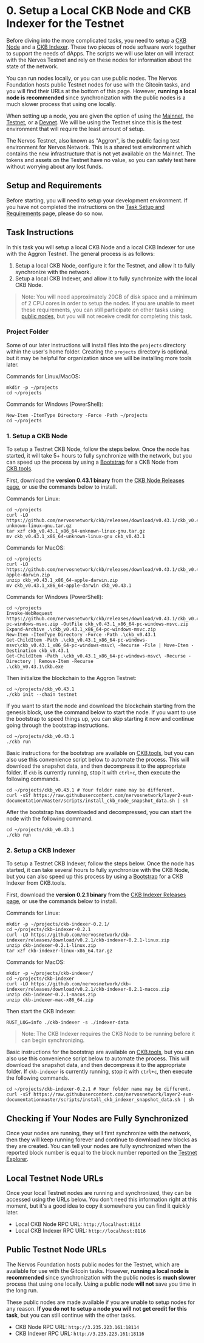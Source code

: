 # 0. Setup a Local CKB Node and CKB Indexer for the Testnet

Before diving into the more complicated tasks, you need to setup a [CKB Node](../conceptual-explainers/tooling.md#ckb-node) and a [CKB Indexer](../conceptual-explainers/tooling.md#ckb-indexer). These two pieces of node software work together to support the needs of dApps. The scripts we will use later on will interact with the Nervos Testnet and rely on these nodes for information about the state of the network.

You can run nodes locally, or you can use public nodes. The Nervos Foundation hosts public Testnet nodes for use with the Gitcoin tasks, and you will find their URLs at the bottom of this page. However, **running a local node is recommended** since synchronization with the public nodes is a much slower process that using one locally.

When setting up a node, you are given the option of using the [Mainnet](../conceptual-explainers/structure.md#mainnet-testnet-devnet), the [Testnet](../conceptual-explainers/structure.md#mainnet--testnet--devnet), or a [Devnet](../conceptual-explainers/structure.md#mainnet--testnet--devnet). We will be using the Testnet since this is the test environment that will require the least amount of setup.

The Nervos Testnet, also known as "Aggron", is the public facing test environment for Nervos Network. This is a shared test environment which contains the new infrastructure that is not yet available on the Mainnet. The tokens and assets on the Testnet have no value, so you can safely test here without worrying about any lost funds.

## Setup and Requirements

Before starting, you will need to setup your development environment. If you have not completed the instructions on the [Task Setup and Requirements](../task-setup-and-requirements/task-setup-and-requirements.md) page, please do so now.

## Task Instructions

In this task you will setup a local CKB Node and a local CKB Indexer for use with the Aggron Testnet. The general process is as follows:

1. Setup a local CKB Node, configure it for the Testnet, and allow it to fully synchronize with the network.
2. Setup a local CKB Indexer, and allow it to fully synchronize with the local CKB Node.

> Note: You will need approximately 20GB of disk space and a minimum of 2 CPU cores in order to setup the nodes. If you are unable to meet these requirements, you can still participate on other tasks using [public nodes](0.setup.node.and.indexer.md#public-testnet-node-urls), but you will not receive credit for completing this task.

### Project Folder

Some of our later instructions will install files into the `projects` directory within the user's home folder. Creating the `projects` directory is optional, but it may be helpful for organization since we will be installing more tools later.

Commands for Linux/MacOS:

```
mkdir -p ~/projects
cd ~/projects
```

Commands for Windows (PowerShell):

```
New-Item -ItemType Directory -Force -Path ~/projects
cd ~/projects
```

### 1. Setup a CKB Node

To setup a Testnet CKB Node, follow the steps below. Once the node has started, it will take 5+ hours to fully synchronize with the network, but you can speed up the process by using a [Bootstrap](https://ckb.tools/bootstrap) for a CKB Node from [CKB.tools](../conceptual-explainers/tooling.md#ckbtools).

First, download the **version 0.43.1 binary** from the [CKB Node Releases page](https://github.com/nervosnetwork/ckb/releases), or use the commands below to install.

Commands for Linux:

```
cd ~/projects
curl -LO https://github.com/nervosnetwork/ckb/releases/download/v0.43.1/ckb_v0.43.1_x86_64-unknown-linux-gnu.tar.gz
tar xzf ckb_v0.43.1_x86_64-unknown-linux-gnu.tar.gz
mv ckb_v0.43.1_x86_64-unknown-linux-gnu ckb_v0.43.1
```

Commands for MacOS:

```
cd ~/projects
curl -LO https://github.com/nervosnetwork/ckb/releases/download/v0.43.1/ckb_v0.43.1_x86_64-apple-darwin.zip
unzip ckb_v0.43.1_x86_64-apple-darwin.zip
mv ckb_v0.43.1_x86_64-apple-darwin ckb_v0.43.1
```

Commands for Windows (PowerShell):

```
cd ~/projects
Invoke-WebRequest https://github.com/nervosnetwork/ckb/releases/download/v0.43.1/ckb_v0.43.1_x86_64-pc-windows-msvc.zip -OutFile ckb_v0.43.1_x86_64-pc-windows-msvc.zip
Expand-Archive .\ckb_v0.43.1_x86_64-pc-windows-msvc.zip
New-Item -ItemType Directory -Force -Path .\ckb_v0.43.1
Get-ChildItem -Path .\ckb_v0.43.1_x86_64-pc-windows-msvc\ckb_v0.43.1_x86_64-pc-windows-msvc\ -Recurse -File | Move-Item -Destination ckb_v0.43.1
Get-ChildItem -Path .\ckb_v0.43.1_x86_64-pc-windows-msvc\ -Recurse -Directory | Remove-Item -Recurse
.\ckb_v0.43.1\ckb.exe
```

Then initialize the blockchain to the Aggron Testnet:

```
cd ~/projects/ckb_v0.43.1
./ckb init --chain testnet
```

If you want to start the node and download the blockchain starting from the genesis block, use the command below to start the node. If you want to use the bootstrap to speed things up, you can skip starting it now and continue going through the bootstrap instructions.

```
cd ~/projects/ckb_v0.43.1
./ckb run
```

Basic instructions for the bootstrap are available on [CKB.tools](https://ckb.tools/bootstrap), but you can also use this convenience script below to automate the process. This will download the snapshot data, and then decompress it to the appropriate folder. If `ckb` is currently running, stop it with `ctrl+c`, then execute the following commands.

```
cd ~/projects/ckb_v0.43.1 # Your folder name may be different.
curl -sSf https://raw.githubusercontent.com/nervosnetwork/layer2-evm-documentation/master/scripts/install_ckb_node_snapshot_data.sh | sh
```

After the bootstrap has downloaded and decompressed, you can start the node with the following command.

```
cd ~/projects/ckb_v0.43.1
./ckb run
```

### 2. Setup a CKB Indexer

To setup a Testnet CKB Indexer, follow the steps below. Once the node has started, it can take several hours to fully synchronize with the CKB Node, but you can also speed up this process by using a [Bootstrap](https://ckb.tools/bootstrap) for a CKB Indexer from CKB.tools.

First, download the **version 0.2.1 binary** from the [CKB Indexer Releases page](https://github.com/nervosnetwork/ckb-indexer/releases), or use the commands below to install.

Commands for Linux:

```
mkdir -p ~/projects/ckb-indexer-0.2.1/
cd ~/projects/ckb-indexer-0.2.1
curl -LO https://github.com/nervosnetwork/ckb-indexer/releases/download/v0.2.1/ckb-indexer-0.2.1-linux.zip
unzip ckb-indexer-0.2.1-linux.zip
tar xzf ckb-indexer-linux-x86_64.tar.gz
```

Commands for MacOS:

```
mkdir -p ~/projects/ckb-indexer/
cd ~/projects/ckb-indexer
curl -LO https://github.com/nervosnetwork/ckb-indexer/releases/download/v0.2.1/ckb-indexer-0.2.1-macos.zip
unzip ckb-indexer-0.2.1-macos.zip
unzip ckb-indexer-mac-x86_64.zip
```

Then start the CKB Indexer:

```
RUST_LOG=info ./ckb-indexer -s ./indexer-data
```

> Note: The CKB Indexer requires the CKB Node to be running before it can begin synchronizing.

Basic instructions for the bootstrap are available on [CKB.tools](https://ckb.tools/bootstrap), but you can also use this convenience script below to automate the process. This will download the snapshot data, and then decompress it to the appropriate folder. If `ckb-indexer` is currently running, stop it with `ctrl+c`, then execute the following commands.

```
cd ~/projects/ckb-indexer-0.2.1 # Your folder name may be different.
curl -sSf https://raw.githubusercontent.com/nervosnetwork/layer2-evm-documentationmaster/scripts/install_ckb_indexer_snapshot_data.sh | sh
```

## Checking if Your Nodes are Fully Synchronized

Once your nodes are running, they will first synchronize with the network, then they will keep running forever and continue to download new blocks as they are created. You can tell your nodes are fully synchronized when the reported block number is equal to the block number reported on the [Testnet Explorer](https://explorer.nervos.org/aggron/).

## Local Testnet Node URLs

Once your local Testnet nodes are running and synchronized, they can be accessed using the URLs below. You don't need this information right at this moment, but it's a good idea to copy it somewhere you can find it quickly later.

* Local CKB Node RPC URL: `http://localhost:8114`
* Local CKB Indexer RPC URL: `http://localhost:8116`

## Public Testnet Node URLs

The Nervos Foundation hosts public nodes for the Testnet, which are available for use with the Gitcoin tasks. However, **running a local node is recommended** since synchronization with the public nodes is **much slower** process that using one locally. Using a public node **will not** save you time in the long run.

These public nodes are made available if you are unable to setup nodes for any reason. **If you do not to setup a node you will not get credit for this task**, but you can still continue with the other tasks.

* CKB Node RPC URL: `http://3.235.223.161:18114`
* CKB Indexer RPC URL: `http://3.235.223.161:18116`
